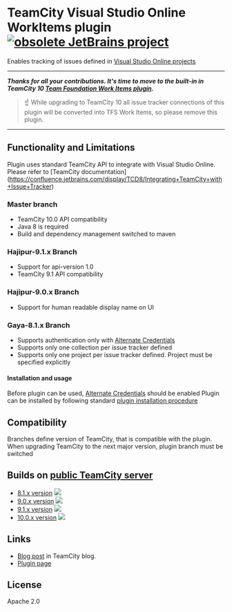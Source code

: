 # TeamCity Visual Studio Online WorkItems plugin [![obsolete JetBrains project](http://jb.gg/badges/obsolete.svg)](https://confluence.jetbrains.com/display/ALL/JetBrains+on+GitHub)
Enables tracking of issues defined in [Visual Studio Online projects](http://msdn.microsoft.com/en-us/library/hh409275.aspx)

----

**_Thanks for all your contributions. It's time to move to the built-in in TeamCity 10 [Team Foundation Work Items plugin](https://confluence.jetbrains.com/display/TCD10/Team+Foundation+Work+Items)._**

> :point_up: While upgrading to TeamCity 10 all issue tracker connections of this plugin will be converted into TFS Work Items, so please remove this plugin.

----

## Functionality and Limitations

Plugin uses standard TeamCity API to integrate with Visual Studio Online. Please refer to [TeamCity documentation] (https://confluence.jetbrains.com/display/TCD8/Integrating+TeamCity+with+Issue+Tracker)

### Master branch
- TeamCity 10.0 API compatibility
- Java 8 is required
- Build and dependency management switched to maven

### Hajipur-9.1.x Branch
- Support for api-version 1.0
- TeamCity 9.1 API compatibility

### Hajipur-9.0.x Branch

- Support for human readable display name on UI

### Gaya-8.1.x Branch

- Supports authentication only with [Alternate Credentials](http://www.visualstudio.com/en-us/integrate/get-started/get-started-auth-introduction-vsi)
- Supports only one collection per issue tracker defined
- Supports only one project per issue tracker defined. Project must be specified explicitly


#### Installation and usage

Before plugin can be used, [Alternate Credentials](http://www.visualstudio.com/en-us/integrate/get-started/get-started-auth-introduction-vsi) should be enabled
Plugin can be installed by following standard [plugin installation procedure](https://confluence.jetbrains.com/display/TCD9/Installing+Additional+Plugins)

## Compatibility

Branches define version of TeamCity, that is compatible with the plugin. When upgrading TeamCity to the next
major version, plugin branch must be switched


## Builds on [public TeamCity server](https://teamcity.jetbrains.com/project.html?projectId=TeamCityPluginsByJetBrains_VisualStudioOnlineIssueTrackin&tab=projectOverview)

- [8.1.x version](https://teamcity.jetbrains.com/viewLog.html?buildTypeId=TeamCityPluginsByJetBrains_VSO_Workitems81x&buildId=lastPinned) [![](https://teamcity.jetbrains.com/app/rest/builds/buildType:TeamCityPluginsByJetBrains_VSO_Workitems81x,pinned:true/statusIcon.svg)](https://teamcity.jetbrains.com/app/rest/builds/buildType:TeamCityPluginsByJetBrains_VSO_Workitems81x,pinned:true/statusIcon.svg)
- [9.0.x version](https://teamcity.jetbrains.com/viewLog.html?buildTypeId=TeamCityPluginsByJetBrains_VisualStudioOnlineIssueTrackin_TeamCityVsOnlineWorkIt&buildId=lastPinned) [![](https://teamcity.jetbrains.com/app/rest/builds/buildType:TeamCityPluginsByJetBrains_VisualStudioOnlineIssueTrackin_TeamCityVsOnlineWorkIt,pinned:true/statusIcon.svg)](https://teamcity.jetbrains.com/app/rest/builds/buildType:TeamCityPluginsByJetBrains_VisualStudioOnlineIssueTrackin_TeamCityVsOnlineWorkIt,pinned:true/statusIcon.svg)
- [9.1.x version](https://teamcity.jetbrains.com/viewLog.html?buildTypeId=TeamCityPluginsByJetBrains_VisualStudioOnlineIssueTrackin_TeamCityVsOnlineWork_2&buildId=lastPinned) [![](https://teamcity.jetbrains.com/app/rest/builds/buildType:TeamCityPluginsByJetBrains_VisualStudioOnlineIssueTrackin_TeamCityVsOnlineWork_2,pinned:true/statusIcon.svg)](https://teamcity.jetbrains.com/app/rest/builds/buildType:TeamCityPluginsByJetBrains_VisualStudioOnlineIssueTrackin_TeamCityVsOnlineWork_2,pinned:true/statusIcon.svg)
- [10.0.x version](https://teamcity.jetbrains.com/viewLog.html?buildTypeId=TeamCityPluginsByJetBrains_VisualStudioOnlineIssueTrackin_TeamCityVsOnlineWork_3&buildId=lastPinned) [![](https://teamcity.jetbrains.com/app/rest/builds/buildType:TeamCityPluginsByJetBrains_VisualStudioOnlineIssueTrackin_TeamCityVsOnlineWork_2,pinned:true/statusIcon.svg)](https://teamcity.jetbrains.com/app/rest/builds/buildType:TeamCityPluginsByJetBrains_VisualStudioOnlineIssueTrackin_TeamCityVsOnlineWork_3,pinned:true/statusIcon.svg)

## Links

- [Blog post](http://blog.jetbrains.com/teamcity/2014/11/integrating-teamcity-and-visual-studio-online-work-items/) in TeamCity blog.
- [Plugin page](https://confluence.jetbrains.com/display/TW/Visual+Studio+Online+Work+Items)

## License
Apache 2.0



